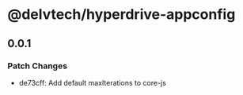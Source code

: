 # @delvtech/hyperdrive-appconfig

## 0.0.1

### Patch Changes

- de73cff: Add default maxIterations to core-js
